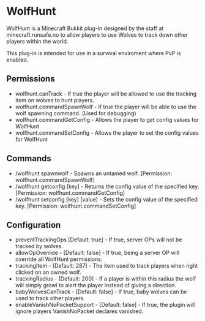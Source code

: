 WolfHunt
========

WolfHunt is a Minecraft Bukkit plug-in designed by the staff at minecraft.runsafe.no to allow players to use Wolves to track down other players within the world.

This plug-in is intended for use in a survival enviroment where PvP is enabled.

Permissions
-----------

* wolfhunt.canTrack - If true the player will be allowed to use the tracking item on wolves to hunt players.
* wolfhunt.commandSpawnWolf - If true the player will be able to use the wolf spawning command. (Used for debugging)
* wolfhunt.commandGetConfig - Allows the player to get config values for WolfHunt
* wolfhunt.commandSetConfig - Allows the player to set the config values for WolfHunt

Commands
--------

* /wolfhunt spawnwolf - Spawns an untamed wolf. [Permission: wolfhunt.commandSpawnWolf]
* /wolfhunt getconfig [key] - Returns the config value of the specified key. [Permission: wolfhunt.commandGetConfig]
* /wolfhunt setconfig [key] [value] - Sets the config value of the specified key. [Permission: wolfhunt.commandSetConfig]

Configuration
--------

* preventTrackingOps [Default: true] - If true, server OPs will not be tracked by wolves.
* allowOpOverride - [Default: false] - If true, being a server OP will override all WolfHunt permissions.
* trackingItem - [Default: 287] - The item used to track players when right clicked on an owned wolf.
* trackingRadius - [Default: 200] - If a player is within this radius the wolf will simply growl to alert the player instead of giving a direction.
* babyWolvesCanTrack - [Default: false] - If true, baby wolves can be used to track other players.
* enableVanishNoPacketSupport - [Default: false] - If true, the plugin will ignore players VanishNoPacket declares vanished.